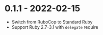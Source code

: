 # 0.1.1 - 2022-02-15

 - Switch from RuboCop to Standard Ruby
 - Support Ruby 2.7-3.1 with `delegate` require
